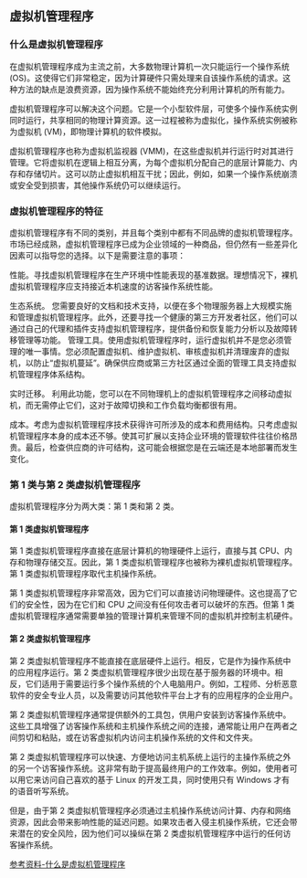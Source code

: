 ## 虚拟机管理程序

### 什么是虚拟机管理程序

在虚拟机管理程序成为主流之前，大多数物理计算机一次只能运行一个操作系统 (OS)。这使得它们非常稳定，因为计算硬件只需处理来自该操作系统的请求。这种方法的缺点是浪费资源，因为操作系统不能始终充分利用计算机的所有能力。

虚拟机管理程序可以解决这个问题。它是一个小型软件层，可使多个操作系统实例同时运行，共享相同的物理计算资源。这一过程被称为虚拟化，操作系统实例被称为虚拟机 (VM)，即物理计算机的软件模拟。

虚拟机管理程序也称为虚拟机监视器 (VMM)，在这些虚拟机并行运行时对其进行管理。它将虚拟机在逻辑上相互分离，为每个虚拟机分配自己的底层计算能力、内存和存储切片。这可以防止虚拟机相互干扰；因此，例如，如果一个操作系统崩溃或安全受到损害，其他操作系统仍可以继续运行。

### 虚拟机管理程序的特征

虚拟机管理程序有不同的类别，并且每个类别中都有不同品牌的虚拟机管理程序。市场已经成熟，虚拟机管理程序已成为企业领域的一种商品，但仍然有一些差异化因素可以指导您的选择。以下是需要注意的事项：

性能。寻找虚拟机管理程序在生产环境中性能表现的基准数据。理想情况下，裸机虚拟机管理程序应支持接近本机速度的访客操作系统性能。

生态系统。 您需要良好的文档和技术支持，以便在多个物理服务器上大规模实施和管理虚拟机管理程序。此外，还要寻找一个健康的第三方开发者社区，他们可以通过自己的代理和插件支持虚拟机管理程序，提供备份和恢复能力分析以及故障转移管理等功能。
管理工具。使用虚拟机管理程序时，运行虚拟机并不是您必须管理的唯一事情。您必须配置虚拟机、维护虚拟机、审核虚拟机并清理废弃的虚拟机，以防止“虚拟机蔓延”。确保供应商或第三方社区通过全面的管理工具支持虚拟机管理程序体系结构。

实时迁移。 利用此功能，您可以在不同物理机上的虚拟机管理程序之间移动虚拟机，而无需停止它们，这对于故障切换和工作负载均衡都很有用。

成本。考虑为虚拟机管理程序技术获得许可所涉及的成本和费用结构。只考虑虚拟机管理程序本身的成本还不够。使其可扩展以支持企业环境的管理软件往往价格昂贵。最后，检查供应商的许可结构，这可能会根据您是在云端还是本地部署而发生变化。

### 第 1 类与第 2 类虚拟机管理程序

虚拟机管理程序分为两大类：第 1 类和第 2 类。

#### 第 1 类虚拟机管理程序

第 1 类虚拟机管理程序直接在底层计算机的物理硬件上运行，直接与其 CPU、内存和物理存储交互。因此，第 1 类虚拟机管理程序也被称为裸机虚拟机管理程序。第 1 类虚拟机管理程序取代主机操作系统。

第 1 类虚拟机管理程序非常高效，因为它们可以直接访问物理硬件。这也提高了它们的安全性，因为在它们和 CPU 之间没有任何攻击者可以破坏的东西。但第 1 类虚拟机管理程序通常需要单独的管理计算机来管理不同的虚拟机并控制主机硬件。

#### 第 2 类虚拟机管理程序

第 2 类虚拟机管理程序不能直接在底层硬件上运行。相反，它是作为操作系统中的应用程序运行。第 2 类虚拟机管理程序很少出现在基于服务器的环境中。相反，它们适用于需要运行多个操作系统的个人电脑用户。例如，工程师、分析恶意软件的安全专业人员，以及需要访问其他软件平台上才有的应用程序的企业用户。

第 2 类虚拟机管理程序通常提供额外的工具包，供用户安装到访客操作系统中。这些工具增强了访客操作系统和主机操作系统之间的连接，通常能让用户在两者之间剪切和粘贴，或在访客虚拟机内访问主机操作系统的文件和文件夹。

第 2 类虚拟机管理程序可以快速、方便地访问主机系统上运行的主操作系统之外的另一个访客操作系统。这非常有助于提高最终用户的工作效率。例如，使用者可以用它来访问自己喜欢的基于 Linux 的开发工具，同时使用只有 Windows 才有的语音听写系统。

但是，由于第 2 类虚拟机管理程序必须通过主机操作系统访问计算、内存和网络资源，因此会带来影响性能的延迟问题。如果攻击者入侵主机操作系统，它还会带来潜在的安全风险，因为他们可以操纵在第 2 类虚拟机管理程序中运行的任何访客操作系统。

[参考资料-什么是虚拟机管理程序](https://www.ibm.com/cn-zh/topics/hypervisors)
